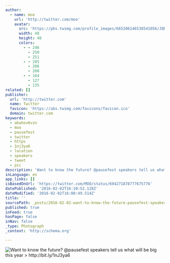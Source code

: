 ```yaml
---
author:
  - name: moo
    url: 'http://twitter.com/moo'
    avatar:
      src: 'https://pbs.twimg.com/profile_images/665206146538541056/JQhiLMG-_normal.jpg'
      width: 48
      height: 48
      colors:
        - - 246
          - 250
          - 251
        - - 205
          - 206
          - 208
        - - 164
          - 127
          - 135
related: []
publisher:
  url: 'http://twitter.com'
  name: Twitter
  favicon: 'https://abs.twimg.com/favicons/favicon.ico'
  domain: twitter.com
keywords:
  - abahov6vzn
  - moo
  - pausefest
  - twitter
  - https
  - 1nj3ya6
  - location
  - speakers
  - tweet
  - pic
description: 'Want to know the future? @pausefest speakers tell us what will be big this year > http://bit.ly/1nJ3ya6'
inLanguage: en
app_links: []
isBasedOnUrl: 'https://twitter.com/MOO/status/694271878777675776'
datePublished: '2016-02-02T16:10:52.128Z'
dateModified: '2016-02-02T16:08:49.514Z'
title: ''
sourcePath: _posts/2016-02-02-want-to-know-the-future-pausefest-speakers-tell-us-what-wi.md
published: true
inFeed: true
hasPage: false
inNav: false
_type: Photograph
_context: 'http://schema.org'

---
```

![Want to know the future&quest; &commat;pausefest speakers tell us what will be big this year > http&colon;&sol;&sol;bit&period;ly&sol;1nJ3ya6](https://pbs.twimg.com/media/CaKMmFMWYAoT78q.jpg:large)